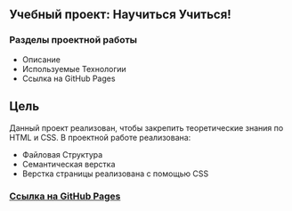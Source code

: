 ## Учебный проект: Научиться Учиться!
### Разделы проектной работы
* Описание
* Используемые Технологии
* Ссылка на GitHub Pages 
## **Цель**
Данный проект реализован, чтобы закрепить теоретические знания по HTML и CSS.
В проектной работе реализована:
* Файловая Структура
* Семантическая верстка
* Верстка страницы реализована с помощью CSS

### [Ссылка на GitHub Pages](https://se-un.github.io/how-to-learn/)
